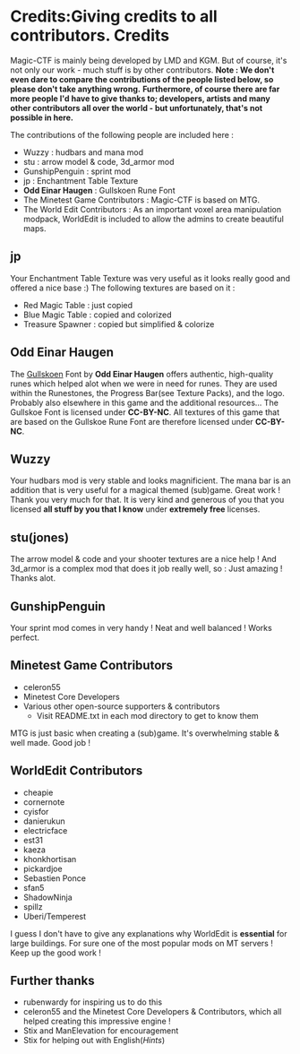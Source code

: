 Credits:Giving credits to all contributors.
Credits
=======

Magic-CTF is mainly being developed by LMD and KGM. But of course, it's not only our work - much stuff is by other contributors.
__Note : We don't even dare to compare the contributions of the people listed below, so please don't take anything wrong.__
__Furthermore, of course there are far more people I'd have to give thanks to; developers, artists and many other contributors all over the world - but unfortunately, that's not possible in here.__

The contributions of the following people are included here : 

* Wuzzy : hudbars and mana mod
* stu : arrow model & code, 3d_armor mod
* GunshipPenguin : sprint mod
* jp : Enchantment Table Texture
* __Odd Einar Haugen__ : Gullskoen Rune Font
* The Minetest Game Contributors : Magic-CTF is based on MTG.
* The World Edit Contributors : As an important voxel area manipulation modpack, WorldEdit is included to allow the admins to create beautiful maps.

jp
--

Your Enchantment Table Texture was very useful as it looks really good and offered a nice base :)
The following textures are based on it : 
* Red Magic Table : just copied
* Blue Magic Table : copied and colorized
* Treasure Spawner : copied but simplified & colorize

 __Odd Einar Haugen__
---------------------

The [Gullskoen](https://folk.uib.no/hnooh/runefont/Gullskoen-e.html) Font by __Odd Einar Haugen__ offers authentic, high-quality runes which helped alot when we were in need for runes. They are used within the Runestones, the Progress Bar(see Texture Packs), and the logo. Probably also elsewhere in this game and the additional resources...
The Gullskoe Font is licensed under **CC-BY-NC**.
All textures of this game that are based on the Gullskoe Rune Font are therefore licensed under **CC-BY-NC**.


Wuzzy
-----

Your hudbars mod is very stable and looks magnificient. The mana bar is an addition that is very useful for a magical themed (sub)game. Great work ! Thank you very much for that.
It is very kind and generous of you that you licensed **all stuff by you that I know** under **extremely free** licenses.

stu(jones)
----------

The arrow model & code and your shooter textures are a nice help ! And 3d_armor is a complex mod that does it job really well, so : Just amazing !
Thanks alot.

GunshipPenguin
--------------

Your sprint mod comes in very handy ! Neat and well balanced ! Works perfect.

Minetest Game Contributors
--------------------------

* celeron55
* Minetest Core Developers
* Various other open-source supporters & contributors
   * Visit README.txt in each mod directory to get to know them


MTG is just basic when creating a (sub)game. It's overwhelming stable & well made. Good job !

WorldEdit Contributors
----------------------

* cheapie
* cornernote
* cyisfor
* danierukun
* electricface
* est31
* kaeza
* khonkhortisan
* pickardjoe
* Sebastien Ponce
* sfan5
* ShadowNinja
* spillz
* Uberi/Temperest

I guess I don't have to give any explanations why WorldEdit is **essential** for large buildings. For sure one of the most popular mods on MT servers ! Keep up the good work !

__Further thanks__
------------------

* rubenwardy for inspiring us to do this
* celeron55 and the Minetest Core Developers & Contributors, which all helped creating this impressive engine !
* Stix and ManElevation for encouragement
* Stix for helping out with English(*Hints*)